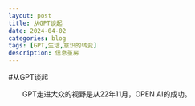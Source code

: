 ```yaml
---
layout: post
title: 从GPT谈起
date: 2024-04-02
categories: blog
tags: [GPT,生活,意识的转变]
description: 信息茧房
---
```

#从GPT谈起

&emsp;&emsp;GPT走进大众的视野是从22年11月，OPEN AI的成功。

